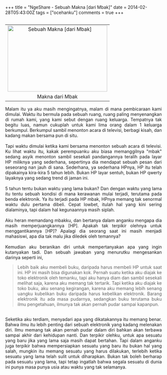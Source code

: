 +++
title = "NgeShare - Sebuah Makna [dari Mbak]"
date = 2014-02-28T05:43:00Z
tags = ["ocehanku"]
comments = true
+++

<table cellpadding="0" cellspacing="0" class="tr-caption-container" style="float: right; margin-left: 1em; text-align: right;"><tbody><tr><td style="text-align: center;"><img alt="Sebuah Makna [dari Mbak]" border="0" height="212" src="https://2.bp.blogspot.com/-9kT-GuIdCzo/Uw--kuS1CRI/AAAAAAAAEG8/TM5RyHe6Uco/s1600/CYMERA_20140228_052757.jpg" title="Sebuah Makna [dari Mbak]" width="320" /></td></tr><tr><td class="tr-caption" style="text-align: center;">Makna dari Mbak</td></tr></tbody></table><br /><div style="text-align: justify;">Malam itu ya aku masih mengingatnya, malam di mana pembicaraan kami dimulai. Waktu itu bermula pada sebuah ruang, ruang paling menyenangkan di rumah kami, yang kami sebut dengan ruang keluarga. Tempatnya tak begitu luas, namun cukuplah untuk kami lima orang dalam 1 keluarga berkumpul. Berkumpul sambil menonton acara di televisi, berbagi kisah, dan kadang makan bersama pun di situ.<br /><br />
Tapi waktu dimulai ketika kami bersama menonton sebuah acara di televisi. Ku lihat waktu itu, kakak perempuanku aku biasa memanggilnya "mbak" sedang asyik menonton sambil sesekali pandangannya teralih pada layar HP miliknya yang sederhana, sepertinya dia mendapat sebuah pesan dari seseorang nan jauh di sana. Sederhana, ya sederhana HPnya, HP itu telah dipakainya kira-kira 5 tahun lebih. Bukan HP layar sentuh, bukan HP qwerty layaknya yang sedang trend di jaman ini.<br /><br />
5 tahun tentu bukan waktu yang lama bukan? Dan dengan waktu yang lama itu tentu sebuah kondisi di mana kerawanan mulai terjadi, terutama pada benda elektronik. Ya itu terjadi pada HP mbak, HPnya memang tak senormal waktu dulu pertama dibeli. Cepat lowbet, itulah hal yang kini sering dialaminya, tapi dalam hal kegunaannya masih siplah.<br /><br />
Aku heran memandang mbakku, dan bertanya dalam anganku mengapa dia masih memperjuangkannya [HP]. Apakah tak terpikir olehnya untuk menggantikannya [HP]? Apalagi dia seorang saat ini masih menjadi mahasiswi, apa dia tak malu jika diledek oleh temannya?<br /><br />
Kemudian aku beranikan diri untuk mempertanyakan apa yang ingin kutanyakan tadi. Dan sebuah jawaban yang menurutku mengesankan darinya seperti ini,<br />
<blockquote class="tr_bq">Lebih baik aku membeli buku, daripada harus membeli HP untuk saat ini. HP ini masih bisa digunakan kok. Pernah suatu ketika aku diajak ke toko elektronik oleh temanku, tapi aku hanya diam dan sambil sesekali melihat saja, karena aku memang tak tertarik. Tapi ketika aku diajak ke toko buku, aku senang kegirangan, karena aku memang lebih senang uangku kubelikan buku daripada harus kebelikan elektronik. Barang elektronik itu ada masa pudarnya, sedangkan buku terutama buku ilmu pengetahuan, ilmunya tak akan pernah pudar sampai kapanpun.</blockquote><br />
Seketika aku terdiam, menyadari apa yang dikatakannya itu memang benar. Bahwa ilmu itu lebih penting dari sebuah elektronik yang kadang melenakan diri. Ilmu memang tak akan pernah pudar dalam diri bahkan akan terbawa sampai akhir dari kehidupan nanti. Dan terpikir olehku, untuk apa sesuatu yang baru jika yang lama saja masih dapat bertahan. Tapi dalam anganku juga terpikir bahwa mempersiapkan sesuatu yang baru itu bukan hal yang salah, mungkin itu memang sesuatu yang harus dilakukan, terlebih ketika sesuatu yang lama telah sulit untuk diharapkan. Bukan tak boleh berharap pada sesuatu yang lama, tapi tetap ingatlah bahwa segala sesuatu di dunia ini punya masa punya usia atau waktu yang tak selamanya.</div>

